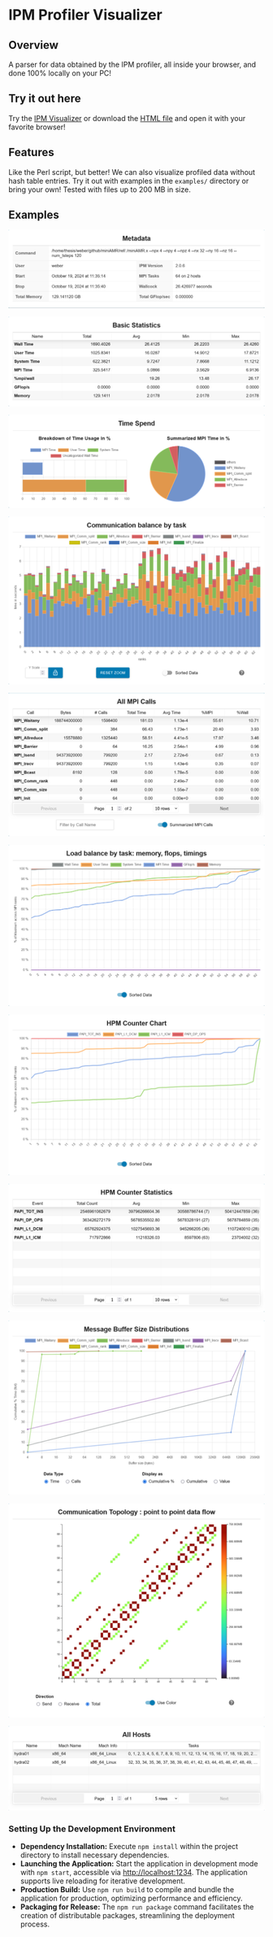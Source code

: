 # IPM Profiler Visualizer

## Overview

A parser for data obtained by the IPM profiler, all inside your browser, and done 100% locally on your PC!

## Try it out here

Try the [IPM Visualizer](https://christoph-tu.github.io/IPM-visualizer/) or download the [HTML file](https://github.com/Christoph-TU/IPM-visualizer/tree/gh-pages) and open it with your favorite browser!

## Features

Like the Perl script, but better! We can also visualize profiled data without hash table entries. Try it out with examples in the `examples/` directory or bring your own! Tested with files up to 200 MB in size.

## Examples

![metadata](output_example/metadata.png)

![statistics](output_example/statistics.png)

![time charts](output_example/pie_charts.png)

![Communication Chart](output_example/mpi_per_rank_sorted.png)

![MPI Call table](output_example/mpi_calls.png)

![Load balance](output_example/load_balance.png)

![HPM Chart](output_example/hpm_chart.png)

![HPM Table](output_example/hpm_table.png)

![Buffer dist](output_example/buffer_dist.png)

![Topology Graph](output_example/top_graph.png)

![hosts](output_example/hosts.png)


### Setting Up the Development Environment

- **Dependency Installation:** Execute `npm install` within the project directory to install necessary dependencies.
- **Launching the Application:** Start the application in development mode with `npm start`, accessible via [http://localhost:1234](http://localhost:1234). The application supports live reloading for iterative development.
- **Production Build:** Use `npm run build` to compile and bundle the application for production, optimizing performance and efficiency.
- **Packaging for Release:** The `npm run package` command facilitates the creation of distributable packages, streamlining the deployment process.